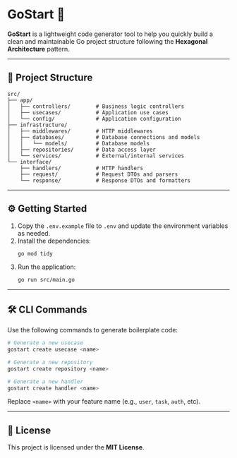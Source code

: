 # GoStart 🚀

**GoStart** is a lightweight code generator tool to help you quickly build a clean and maintainable Go project structure following the **Hexagonal Architecture** pattern.

---

## 📁 Project Structure

```
src/
├── app/
│   ├── controllers/        # Business logic controllers
│   ├── usecases/           # Application use cases
│   └── config/             # Application configuration
├── infrastructure/
│   ├── middlewares/        # HTTP middlewares
│   ├── databases/          # Database connections and models
│   │   └── models/         # Database models
│   ├── repositories/       # Data access layer
│   └── services/           # External/internal services
└── interface/
    ├── handlers/           # HTTP handlers
    ├── request/            # Request DTOs and parsers
    └── response/           # Response DTOs and formatters
```

---

## ⚙️ Getting Started

1. Copy the `.env.example` file to `.env` and update the environment variables as needed.
2. Install the dependencies:
   ```bash
   go mod tidy
   ```
3. Run the application:
   ```bash
   go run src/main.go
   ```

---

## 🛠️ CLI Commands

Use the following commands to generate boilerplate code:

```bash
# Generate a new usecase
gostart create usecase <name>

# Generate a new repository
gostart create repository <name>

# Generate a new handler
gostart create handler <name>
```

Replace `<name>` with your feature name (e.g., `user`, `task`, `auth`, etc).

---

## 📄 License

This project is licensed under the **MIT License**.
